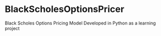 # BlackScholesOptionsPricer
Black Scholes Options Pricing Model Developed in Python as a learning project
